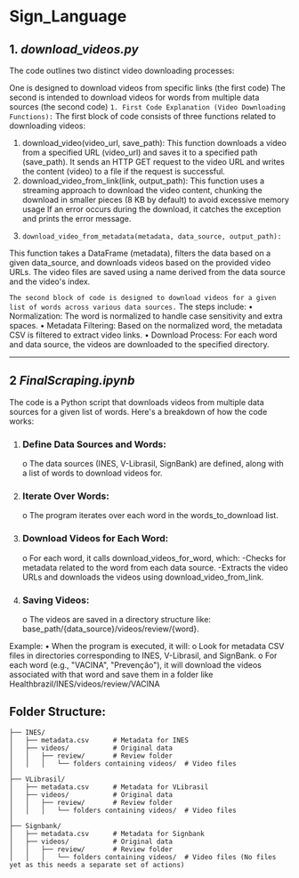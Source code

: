 # Sign_Language



## 1. _download_videos.py_

The code outlines two distinct video downloading processes: 

One is designed to download videos from specific links (the first code)
The second is intended to download videos for words from multiple data sources (the second code)
```1. First Code Explanation (Video Downloading Functions):```
The first block of code consists of three functions related to downloading videos:
  1.	download_video(video_url, save_path):
 This function downloads a video from a specified URL (video_url) and saves it to a specified path (save_path).
 It sends an HTTP GET request to the video URL and writes the content (video) to a file if the request is successful.
  2.  download_video_from_link(link, output_path):
 This function uses a streaming approach to download the video content, chunking the download in smaller pieces (8 KB by default) to avoid excessive memory usage 
 If an error occurs during the download, it catches the exception and prints the error message.
  3.	 download_video_from_metadata(metadata, data_source, output_path):
 This function takes a DataFrame (metadata), filters the data based on a given data_source, and downloads videos based on the provided video URLs.
 The video files are saved using a name derived from the data source and the video's index.

```The second block of code is designed to download videos for a given list of words across various data sources.```
The steps include:
•	Normalization: The word is normalized to handle case sensitivity and extra spaces.
•	Metadata Filtering: Based on the normalized word, the metadata CSV is filtered to extract video links.
•	Download Process: For each word and data source, the videos are downloaded to the specified directory.

***************************************************************************************************************************************************************************************************************
## 2 _FinalScraping.ipynb_
The code is a Python script that downloads videos from multiple data sources for a given list of words. Here's a breakdown of how the code works:
1.	### Define Data Sources and Words:
    o	The data sources (INES, V-Librasil, SignBank) are defined, along with a list of words to download videos for.
2.	### Iterate Over Words:
    o	The program iterates over each word in the words_to_download list.
3.	### Download Videos for Each Word:
    o	For each word, it calls download_videos_for_word, which: 
        	-Checks for metadata related to the word from each data source.
          -Extracts the video URLs and downloads the videos using download_video_from_link.
4.	### Saving Videos:
    o	The videos are saved in a directory structure like: base_path/{data_source}/videos/review/{word}.

Example:
•	When the program is executed, it will: 
    o	Look for metadata CSV files in directories corresponding to INES, V-Librasil, and SignBank.
    o	For each word (e.g., "VACINA", "Prevenção"), it will download the videos associated with that word and save them in a folder like Healthbrazil/INES/videos/review/VACINA

## Folder Structure:


```task-hub/
├── INES/   
│   ├── metadata.csv      # Metadata for INES
│   ├── videos/           # Original data
│   │   ├── review/       # Review folder
│   │   │   └── folders containing videos/  # Video files
│
├── VLibrasil/   
│   ├── metadata.csv      # Metadata for VLibrasil
│   ├── videos/           # Original data
│   │   ├── review/       # Review folder
│   │   │   └── folders containing videos/  # Video files
│
├── Signbank/   
│   ├── metadata.csv      # Metadata for Signbank
│   ├── videos/           # Original data
│   │   ├── review/       # Review folder
│   │   │   └── folders containing videos/  # Video files (No files yet as this needs a separate set of actions)
```



